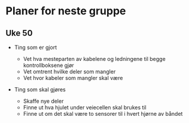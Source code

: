 # Planer for neste gruppe

## Uke 50

- Ting som er gjort
  - Vet hva mesteparten av kabelene og ledningene til begge kontrollboksene gjør
  - Vet omtrent hvilke deler som mangler
  - Vet hvor kabeler som mangler skal være

- Ting som skal gjøres
  - Skaffe nye deler
  - Finne ut hva hjulet under veiecellen skal brukes til
  - Finne ut om det skal være to sensorer til i hvert hjørne av båndet
